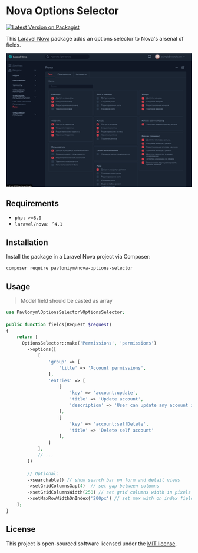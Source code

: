 # Nova Options Selector

[![Latest Version on Packagist](https://img.shields.io/packagist/v/pavloniym/nova-options-selector.svg?style=flat-square)](https://packagist.org/packages/pavloniym/nova-options-selector)

This [Laravel Nova](https://nova.laravel.com) package adds an options selector to Nova's arsenal of fields.

![Nova Options Selector](https://raw.githubusercontent.com/pavloniym/nova-options-selector/master/.github/assets/screenshot1.png)

## Requirements

- `php: >=8.0`
- `laravel/nova: ^4.1`

## Installation

Install the package in a Laravel Nova project via Composer:

```bash
composer require pavloniym/nova-options-selector
```

## Usage

> Model field should be casted as array

```php
use Pavlonym\OptionsSelector\OptionsSelector;

public function fields(Request $request)
{
    return [
      OptionsSelector::make('Permissions', 'permissions')
        ->options([
            [
                'group' => [
                    'title' => 'Account permissions',
                ],
                'entries' => [
                    [
                        'key' => 'account:update',
                        'title' => 'Update account',
                        'description' => 'User can update any account in database'
                    ],
                    [
                        'key' => 'account:selfDelete',
                        'title' => 'Delete self account'
                    ],
                ]
            ],
            // ...
        ])

        // Optional:
        ->searchable() // show search bar on form and detail views
        ->setGridColumnsGap(4)  // set gap between columns
        ->setGridColumnsWidth(250) // set grid columns width in pixels
        ->setMaxRowWidthOnIndex('200px') // set max with on index field
    ];
}
```

## License

This project is open-sourced software licensed under the [MIT license](LICENSE.md).